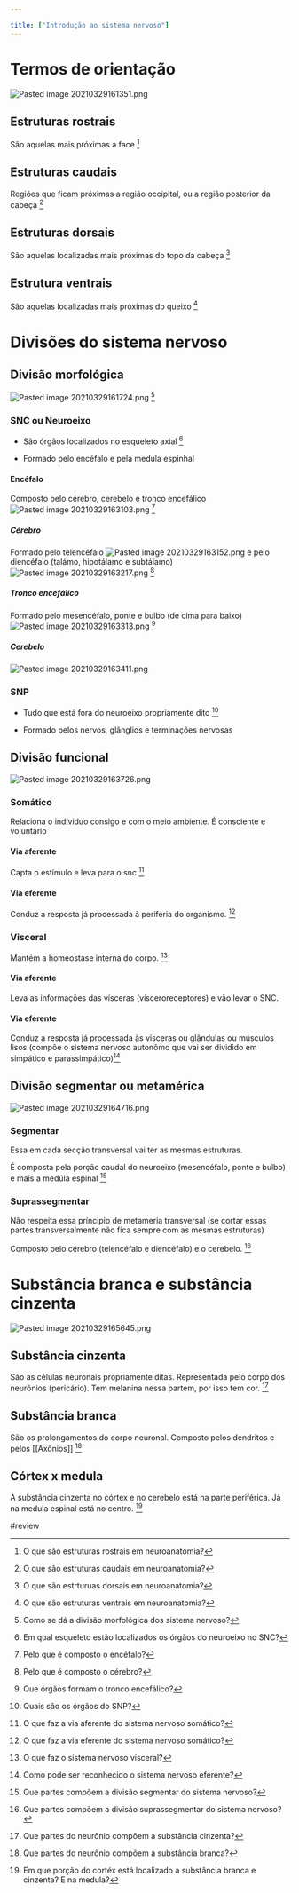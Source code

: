 ```yaml
---

title: ["Introdução ao sistema nervoso"]
---
```

# Termos de orientação
![Pasted image 20210329161351.png](Pasted%20image%2020210329161351.png)
## Estruturas rostrais
São aquelas mais próximas a face [^403615]

[^403615]: O que são estruturas rostrais em neuroanatomia?


## Estruturas caudais
Regiões que ficam próximas a região occipital, ou a região posterior da cabeça [^687116]

[^687116]: O que são estruturas caudais em neuroanatomia?


## Estruturas dorsais 
São aquelas localizadas mais próximas do topo da cabeça [^9700]

[^9700]: O que são estrturuas dorsais em neuroanatomia?


## Estrutura ventrais
São aquelas localizadas mais próximas do queixo [^389322]

[^389322]: O que são estruturas ventrais em neuroanatomia?


# Divisões do sistema nervoso
## Divisão morfológica
![Pasted image 20210329161724.png](Pasted%20image%2020210329161724.png) [^627954]

[^627954]: Como se dá a divisão morfológica dos sistema nervoso?


### SNC ou Neuroeixo
+ São órgãos localizados no esqueleto axial [^176814]

[^176814]: Em qual esqueleto estão localizados os órgãos do neuroeixo no SNC?

+ Formado pelo encéfalo e pela medula espinhal

#### Encéfalo
Composto pelo cérebro, cerebelo e tronco encefálico
![Pasted image 20210329163103.png](Pasted%20image%2020210329163103.png) [^387238]

[^387238]: Pelo que é composto o encéfalo?

##### Cérebro
Formado pelo telencéfalo 
![Pasted image 20210329163152.png](Pasted%20image%2020210329163152.png)
e pelo diencéfalo (talámo, hipotálamo e subtálamo)
![Pasted image 20210329163217.png](Pasted%20image%2020210329163217.png) [^739552]

[^739552]: Pelo que é composto o cérebro?

##### Tronco encefálico
Formado pelo mesencéfalo, ponte e bulbo (de cima para baixo)
![Pasted image 20210329163313.png](Pasted%20image%2020210329163313.png) [^397386]

[^397386]: Que órgãos formam o tronco encefálico?

##### Cerebelo

![Pasted image 20210329163411.png](Pasted%20image%2020210329163411.png)
### SNP 
+ Tudo que está fora do neuroeixo propriamente dito [^35031]

[^35031]: Quais são os órgãos do SNP?

+ Formado pelos nervos, glânglios e terminações nervosas

## Divisão funcional
![Pasted image 20210329163726.png](Pasted%20image%2020210329163726.png)

### Somático
Relaciona o indíviduo consigo e com o meio ambiente. É consciente e voluntário

#### Via aferente
Capta o estímulo e leva para o snc [^150208]

[^150208]: O que faz a via aferente do sistema nervoso somático?


#### Via eferente
Conduz a resposta já processada à periferia do organismo. [^33230]

[^33230]: O que faz a via eferente do sistema nervoso somático?


### Visceral
Mantém a homeostase interna do corpo. [^911656]

[^911656]: O que faz o sistema nervoso visceral?


#### Via aferente
Leva as informações das vísceras (vísceroreceptores) e vão levar o SNC.

#### Via eferente
Conduz a resposta já processada às visceras ou glândulas ou músculos lisos (compõe o sistema nervoso autonômo que vai ser dividido em simpático e parassimpático)[^25726]

[^25726]: Como pode ser reconhecido o sistema nervoso eferente?


## Divisão segmentar ou metamérica
![Pasted image 20210329164716.png](Pasted%20image%2020210329164716.png) 

### Segmentar
Essa em cada secção transversal vai ter as mesmas estruturas. 

É composta pela porção caudal do neuroeixo (mesencéfalo, ponte e bulbo) e mais a medúla espinal [^754205]

[^754205]: Que partes compõem a divisão segmentar do sistema nervoso?


### Suprassegmentar
Não respeita essa príncipio de metameria transversal (se cortar essas partes transversalmente não fica sempre com as mesmas estruturas)

Composto pelo cérebro (telencéfalo e diencéfalo) e o cerebelo. [^400625]

[^400625]: Que partes compõem a divisão suprassegmentar do sistema nervoso?


# Substância branca e substância cinzenta
![Pasted image 20210329165645.png](Pasted%20image%2020210329165645.png)
## Substância cinzenta
São as células neuronais propriamente ditas. Representada pelo corpo dos neurônios (pericário). Tem melanina nessa partem, por isso tem cor. [^855888]

[^855888]: Que partes do neurônio compõem a substância cinzenta?


## Substância branca
São os prolongamentos do corpo neuronal. Composto pelos dendritos e pelos [[Axônios]]  [^817272]

[^817272]: Que partes do neurônio compõem a substância branca?


## Córtex x medula
A substância cinzenta no córtex e no cerebelo está na parte periférica. Já na medula espinal está no centro. [^864438]

[^864438]: Em que porção do cortéx está localizado a substância branca e cinzenta? E na medula?

#review 
